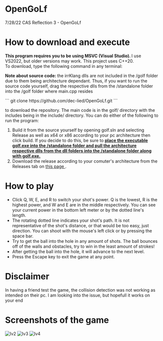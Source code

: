 # OpenGoLf
<p>7/28/22 CAS Reflection 3 - OpenGoLf </p>

<h1> How to download and execute </h1>
<p> <b> This program requires you to be using MSVC (Visual Studio). </b> I use VS2022, but older versions may work. This project uses C++20. <br /> 
  To download, type the following command in any terminal: </p>
<p> <b> Note about source code: </b> the irrKlang dlls are not included in the /golf folder due to them being architecture dependant. Thus, if you want to run the source code yourself, drag the respective dlls from the /standalone folder into the /golf folder where main.cpp resides </p>
```
git clone https://github.com/dec-lied/OpenGoLf.git
``` 

<p> to download the repository. The main code is in the golf/ directory with the includes being in the include/ directory. You can do either of the following to run the 
program: </p>
<ol>
  <li> Build it from the source yourself by opening golf.sln and selecting Release as well as x64 or x86 according to your pc architecture then click build.
       If you decide to do this, be sure to <b> <ins> place the executable golf.exe into the /standalone folder and pull the architecture respective dlls from the dll folders into the /standalone folder along with golf.exe. </ins> </b> </li>
  <li> Download the release according to your comuter's architecture from the Releases tab on 
  <a href="https://github.com/dec-lied/OpenGoLf/releases/tag/V2.0"> this page </a>. </li>
</ol>

<h1> How to play </h1>
<ul>
  <li> Click Q, W, E, and R to switch your shot's power. Q is the lowest, R is the highest power, and W and E are in the middle respectively. You can see your current
  power in the bottom left meter or by the dotted line's length. </li>
  <li> The rotating dotted line indicates your shot's path. It is not representative of the shot's distance, or that would be too easy, just direction. You can shoot 
  with the mouse's left click or by pressing the space bar. </li>
  <li> Try to get the ball into the hole in any amount of shots. The ball bounces off of the walls and obstacles, try to win in the least amount of strokes! </li>
  <li> After getting the ball into the hole, it will advance to the next level. </li>
  <li> Press the Escape key to exit the game at any point. </li>
</ul>

<h1> Disclaimer </h1>
<p> In having a friend test the game, the collision detection was not working as intended on their pc. I am looking into the issue, but hopefull it works on your end </p>

<h1> Screenshots of the game </h1>

![lv2](https://user-images.githubusercontent.com/103293120/181620581-97e0de1e-3c1f-4697-b30d-5eb141d39aa3.png)
![lv3](https://user-images.githubusercontent.com/103293120/181620585-4855065a-16ec-40d1-956c-a908eeedc512.png)
![lv4](https://user-images.githubusercontent.com/103293120/181620595-18feb7ec-abfe-43e4-971d-a937201975dd.png)
